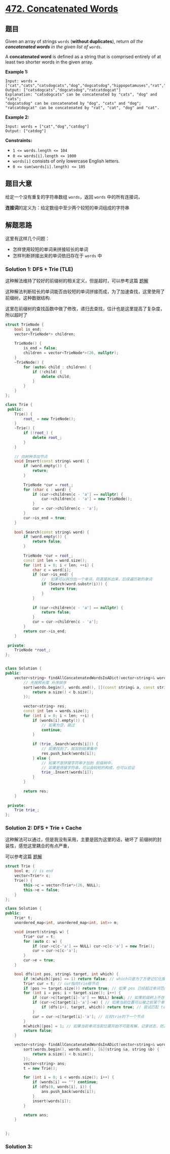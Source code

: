 # [472. Concatenated Words](https://leetcode-cn.com/problems/concatenated-words/)

## 题目

Given an array of strings `words` (**without duplicates**), return *all the **concatenated words** in the given list of* `words`.

A **concatenated word** is defined as a string that is comprised entirely of at least two shorter words in the given array.

 

**Example 1:**

```
Input: words = ["cat","cats","catsdogcats","dog","dogcatsdog","hippopotamuses","rat","ratcatdogcat"]
Output: ["catsdogcats","dogcatsdog","ratcatdogcat"]
Explanation: "catsdogcats" can be concatenated by "cats", "dog" and "cats"; 
"dogcatsdog" can be concatenated by "dog", "cats" and "dog"; 
"ratcatdogcat" can be concatenated by "rat", "cat", "dog" and "cat".
```

**Example 2:**

```
Input: words = ["cat","dog","catdog"]
Output: ["catdog"]
```

 

**Constraints:**

- `1 <= words.length <= 104`
- `0 <= words[i].length <= 1000`
- `words[i]` consists of only lowercase English letters.
- `0 <= sum(words[i].length) <= 105`

## 题目大意

给定一个没有重复的字符串数组 `words`，返回 `words` 中的所有连接词，

**连接词**的定义为：给定数组中至少两个较短的单词组成的字符串

## 解题思路

这里有这样几个问题：
- 怎样使用较短的单词来拼接较长的单词
- 怎样判断拼接出来的单词依旧存在于 `words` 中

### Solution 1: DFS + Trie (TLE)

这种解法维持了较好的前缀树的相关定义，但是超时，可以参考这篇 [题解](https://leetcode-cn.com/problems/concatenated-words/solution/pythonjavajavascriptgo-zi-dian-shu-shen-3fuzq/)

这种解法判断较长的单词能否由较短的单词拼接而成，为了加速查找，这里使用了 前缀树，这种数据结构.

这里在前缀树的查找函数中做了修改，递归去查找，估计也是这里提高了复杂度，所以超时了

````c++
struct TrieNode {
    bool is_end;
    vector<TrieNode*> children;
    
    TrieNode() {
        is_end = false;
        children = vector<TrieNode*>(26, nullptr);
    }
    ~TrieNode() {
        for (auto& child : children) {
            if (!child) {
                delete child;
            }
        }
    }
};

class Trie {
 public:
    Trie() {
        root_ = new TrieNode();
    }
    ~Trie() {
        if (!root_) {
            delete root_;
        }
    }
    
    // 向树种添加节点
    void Insert(const string& word) {
        if (word.empty()) {
            return;
        }
        
        TrieNode *cur = root_;
        for (char c : word) {
            if (cur->children[c - 'a'] == nullptr) {
                cur->children[c - 'a'] = new TrieNode();
            }
            cur = cur->children[c - 'a'];
        }
        cur->is_end = true;
    }
    
    bool Search(const string& word) {
        if (word.empty()) {
            return false;
        }
        
        TrieNode *cur = root_;
        const int len = word.size();
        for (int i = 0; i < len; ++i) {
            char c = word[i];
            if (cur->is_end) {
                //  如果可以拆分出一个单词，则直接拆出来，后续遍历新的单词
                if (Search(word.substr(i))) {
                    return true;
                }
            }
            
            if (cur->children[c - 'a'] == nullptr) {
                return false;
            }
            cur = cur->children[c - 'a'];
        }
        return cur->is_end;
    }
    
 private:
    TrieNode *root_;
};


class Solution {
public: 
    vector<string> findAllConcatenatedWordsInADict(vector<string>& words) {
        // 先按照长度 升序排序
        sort(words.begin(), words.end(), [](const string& a, const string& b) {
            return a.size() < b.size();
        });
        
        vector<string> res;
        const int len = words.size();
        for (int i = 0; i < len; ++i) {
            if (words[i].empty()) {
                // 如果为空，跳过
                continue;
            }
            
            if (trie_.Search(words[i])) {
                // 如果找到了，就加到结果集中
                res.push_back(words[i]);
            } else {
                // 如果不是拼接字符串才加到 前缀树中，
                // 如果是拼接字符串，可以由较短的构成，也可以验证
                trie_.Insert(words[i]);
            }
        }
        
        return res;
    }
    
 private:
    Trie trie_;
};


````

### Solution 2: DFS + Trie + Cache

这种解法可以通过，但是我没有采用，主要是因为这里的话，破坏了 前缀树的封装性，感觉这里耦合的有点严重，

可以参考这篇 [题解](https://leetcode-cn.com/problems/concatenated-words/solution/wei-rao-li-lun-qian-zhui-shu-dfsji-yi-hu-cqq3/)


````c++
struct Trie {
    bool e; // is end
    vector<Trie*> c;
    Trie() {
        this->c = vector<Trie*>(26, NULL);
        this->e = false;
    }
};

class Solution {
public:
    Trie* t;
    unordered_map<int, unordered_map<int, int>> m;

    void insert(string& w) {
        Trie* cur = t;
        for (auto c: w) {
            if (cur->c[c-'a'] == NULL) cur->c[c-'a'] = new Trie();
            cur = cur->c[c-'a'];
        }
        cur->e = true;
    }

    bool dfs(int pos, string& target, int which) {
        if (m[which][pos] == 1) return false; // which只是为了方便记忆化搜索
        Trie* cur = t; // cur指向trie根节点
        if (pos >= target.size()) return true; // 如果 pos 已经超过单词范围；说明匹配成功
        for (int i = pos; i < target.size(); i++) {
            if (cur->c[target[i]-'a'] == NULL) break; // 如果前缀树上不存在这个字母，说明单词不可能被匹配
            if (cur->c[target[i]-'a']->e) { // 如果当前位置可以被之前某个单词完整匹配
                if (dfs(i+1, target, which)) return true; // 尝试匹配 target[i+1:] 
            }
            cur = cur->c[target[i]-'a']; // 比较trie的下一个节点
        }
        m[which][pos] = 1; // 如果当前单词当前位置开始不可能有解，记录状态，防止重复搜索
        return false;
    }

    vector<string> findAllConcatenatedWordsInADict(vector<string>& words) {
        sort(words.begin(), words.end(), [&](string &a, string &b) {
            return a.size() < b.size();
        });
        vector<string> ans;
        t = new Trie();

        for (int i = 0; i < words.size(); i++) {
            if (words[i] == "") continue;
            if (dfs(0, words[i], i)) {
                ans.push_back(words[i]);
            }
            insert(words[i]);
        }

        return ans;
    }

    
};

````

### Solution 3:

